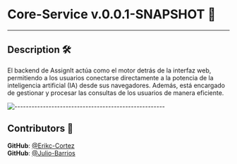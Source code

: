 # Core-Service v.0.0.1-SNAPSHOT 🧠

---

<h2 id="description"> Description 🛠️ </h2>

El backend de AssignIt actúa como el motor detrás de la interfaz web, permitiendo a los usuarios conectarse directamente a la potencia de la inteligencia artificial (IA) desde sus navegadores.
Además, está encargado de gestionar y procesar las consultas de los usuarios de manera eficiente.

![-----------------------------------------------------](https://raw.githubusercontent.com/andreasbm/readme/master/assets/lines/rainbow.png)

<h2 id="contributors"> Contributors 🤝 </h2>

**GitHub**: <a href="https://github.com/EcoCharlie">@Erikc-Cortez</a> <br>
**GitHub**: <a href="https://github.com/Pandaluf">@Julio-Barrios</a> <br>
